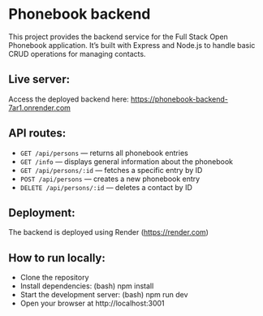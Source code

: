 # Phonebook backend

This project provides the backend service for the Full Stack Open Phonebook application. It’s built with Express and Node.js to handle basic CRUD operations for managing contacts.

## Live server:

Access the deployed backend here:
https://phonebook-backend-7ar1.onrender.com

## API routes:

- `GET /api/persons` — returns all phonebook entries
- `GET /info` — displays general information about the phonebook
- `GET /api/persons/:id` — fetches a specific entry by ID
- `POST /api/persons` — creates a new phonebook entry
- `DELETE /api/persons/:id` — deletes a contact by ID

## Deployment:

The backend is deployed using Render (https://render.com)

## How to run locally:

- Clone the repository
- Install dependencies:
(bash)
npm install
- Start the development server:
(bash)
npm run dev
- Open your browser at http://localhost:3001
